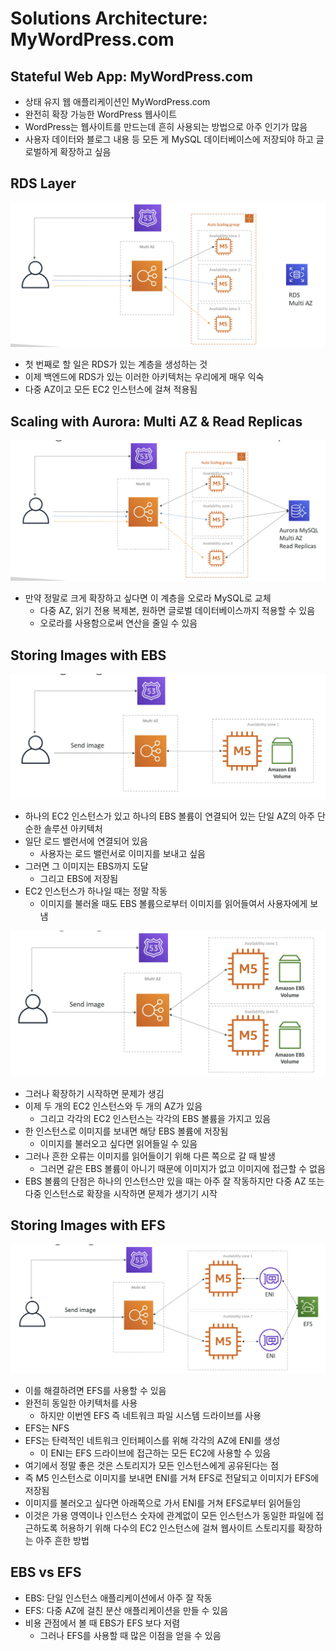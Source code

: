 # Solutions Architecture: MyWordPress.com
## Stateful Web App: MyWordPress.com

- 상태 유지 웹 애플리케이션인 MyWordPress.com
- 완전히 확장 가능한 WordPress 웹사이트
- WordPress는 웹사이트를 만드는데 흔히 사용되는 방법으로 아주 인기가 많음
- 사용자 데이터와 블로그 내용 등 모든 게 MySQL 데이터베이스에 저장되야 하고 글로벌하게 확장하고 싶음

## RDS Layer

![mwp](https://github.com/seungwonbased/TIL/blob/main/AWS/assets/mwp1.png)

- 첫 번째로 할 일은 RDS가 있는 계층을 생성하는 것
- 이제 백엔드에 RDS가 있는 이러한 아키텍처는 우리에게 매우 익숙
- 다중 AZ이고 모든 EC2 인스턴스에 걸쳐 적용됨

## Scaling with Aurora: Multi AZ & Read Replicas

![mwp](https://github.com/seungwonbased/TIL/blob/main/AWS/assets/mwp2.png)

- 만약 정말로 크게 확장하고 싶다면 이 계층을 오로라 MySQL로 교체
	- 다중 AZ, 읽기 전용 복제본, 원하면 글로벌 데이터베이스까지 적용할 수 있음
	- 오로라를 사용함으로써 연산을 줄일 수 있음

## Storing Images with EBS

![mwp](https://github.com/seungwonbased/TIL/blob/main/AWS/assets/mwp3.png)

- 하나의 EC2 인스턴스가 있고 하나의 EBS 볼륨이 연결되어 있는 단일 AZ의 아주 단순한 솔루션 아키텍처
- 일단 로드 밸런서에 연결되어 있음
	- 사용자는 로드 밸런서로 이미지를 보내고 싶음
- 그러면 그 이미지는 EBS까지 도달
	- 그리고 EBS에 저장됨
- EC2 인스턴스가 하나일 때는 정말 작동
	- 이미지를 불러올 때도 EBS 볼륨으로부터 이미지를 읽어들여서 사용자에게 보냄

![mwp](https://github.com/seungwonbased/TIL/blob/main/AWS/assets/mwp4.png)

- 그러나 확장하기 시작하면 문제가 생김
- 이제 두 개의 EC2 인스턴스와 두 개의 AZ가 있음
	- 그리고 각각의 EC2 인스턴스는 각각의 EBS 볼륨을 가지고 있음
- 한 인스턴스로 이미지를 보내면 해당 EBS 볼륨에 저장됨
	- 이미지를 불러오고 싶다면 읽어들일 수 있음
- 그러나 흔한 오류는 이미지를 읽어들이기 위해 다른 쪽으로 갈 때 발생
	- 그러면 같은 EBS 볼륨이 아니기 때문에 이미지가 없고 이미지에 접근할 수 없음
- EBS 볼륨의 단점은 하나의 인스턴스만 있을 때는 아주 잘 작동하지만 다중 AZ 또는 다중 인스턴스로 확장을 시작하면 문제가 생기기 시작

## Storing Images with EFS

![mwp](https://github.com/seungwonbased/TIL/blob/main/AWS/assets/mwp5.png)

- 이를 해결하려면 EFS를 사용할 수 있음
- 완전히 동일한 아키텍처를 사용
	- 하지만 이번엔 EFS 즉 네트워크 파일 시스템 드라이브를 사용
- EFS는 NFS
- EFS는 탄력적인 네트워크 인터페이스를 위해 각각의 AZ에 ENI를 생성
	- 이 ENI는 EFS 드라이브에 접근하는 모든 EC2에 사용할 수 있음
- 여기에서 정말 좋은 것은 스토리지가 모든 인스턴스에게 공유된다는 점
- 즉 M5 인스턴스로 이미지를 보내면 ENI를 거쳐 EFS로 전달되고 이미지가 EFS에 저장됨
- 이미지를 불러오고 싶다면 아래쪽으로 가서 ENI를 거쳐 EFS로부터 읽어들임
- 이것은 가용 영역이나 인스턴스 숫자에 관계없이 모든 인스턴스가 동일한 파일에 접근하도록 허용하기 위해 다수의 EC2 인스턴스에 걸쳐 웹사이트 스토리지를 확장하는 아주 흔한 방법

## EBS vs EFS

- EBS: 단일 인스턴스 애플리케이션에서 아주 잘 작동
- EFS: 다중 AZ에 걸친 분산 애플리케이션을 만들 수 있음
- 비용 관점에서 볼 때 EBS가 EFS 보다 저렴
	- 그러나 EFS를 사용할 때 많은 이점을 얻을 수 있음